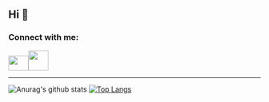 ## Hi 👋

<h3 align="left">Connect with me:</h3>
<p align="left">
<a href="https://www.instagram.com/potato_232_/" target="blank"><img  src="https://raw.githubusercontent.com/rahuldkjain/github-profile-readme-generator/master/src/images/icons/Social/instagram.svg" height="30" width="40"/></a><a href="https://www.youtube.com/@potato232" target="blank"><img src="https://www.youtube.com/s/desktop/9d2e520a/img/logos/favicon_144x144.png"  height="40" width="40" /></a>
</p>
<hr>

![Anurag's github stats](https://github-readme-stats.vercel.app/api?username=potato232&count_private=true&theme=dark&show_icons=true&include_all_commits=true&show_owner=true) 
[![Top Langs](https://github-readme-stats.vercel.app/api/top-langs/?username=potato232&layout=compact&theme=dark&hide=c%23,html,cmake,css&langs_count=15)](https://github.com/anuraghazra/github-readme-stats)


